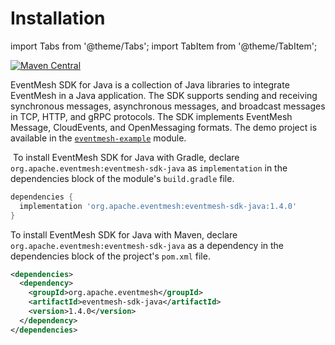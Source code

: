 # Installation

import Tabs from '@theme/Tabs';
import TabItem from '@theme/TabItem';

[![Maven Central](https://maven-badges.herokuapp.com/maven-central/org.apache.eventmesh/eventmesh-sdk-java/badge.svg?style=for-the-badge)](https://maven-badges.herokuapp.com/maven-central/org.apache.eventmesh/eventmesh-sdk-java)

EventMesh SDK for Java is a collection of Java libraries to integrate EventMesh in a Java application. The SDK supports sending and receiving synchronous messages, asynchronous messages, and broadcast messages in TCP, HTTP, and gRPC protocols. The SDK implements EventMesh Message, CloudEvents, and OpenMessaging formats. The demo project is available in the [`eventmesh-example`](https://github.com/apache/eventmesh/tree/master/eventmesh-examples) module.

<Tabs>
  <TabItem value="Gradle" label="Gradle" default>

​    To install EventMesh SDK for Java with Gradle, declare `org.apache.eventmesh:eventmesh-sdk-java` as `implementation` in the dependencies block of the module's `build.gradle` file.

```groovy
dependencies {
  implementation 'org.apache.eventmesh:eventmesh-sdk-java:1.4.0'
}
```

 

</TabItem>
  <TabItem value="Maven" label="Maven">

To install EventMesh SDK for Java with Maven, declare `org.apache.eventmesh:eventmesh-sdk-java` as a dependency in the dependencies block of the project's `pom.xml` file.

```xml
<dependencies>
  <dependency>
    <groupId>org.apache.eventmesh</groupId>
    <artifactId>eventmesh-sdk-java</artifactId>
    <version>1.4.0</version>
  </dependency>
</dependencies>
```



</TabItem>
</Tabs>
